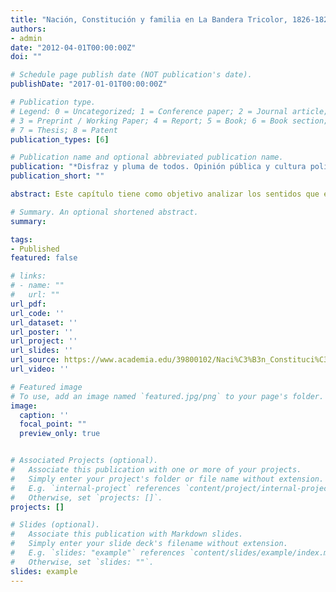 ```yaml
---
title: "Nación, Constitución y familia en La Bandera Tricolor, 1826-1827."
authors: 
- admin
date: "2012-04-01T00:00:00Z"
doi: ""

# Schedule page publish date (NOT publication's date).
publishDate: "2017-01-01T00:00:00Z"

# Publication type.
# Legend: 0 = Uncategorized; 1 = Conference paper; 2 = Journal article;
# 3 = Preprint / Working Paper; 4 = Report; 5 = Book; 6 = Book section;
# 7 = Thesis; 8 = Patent
publication_types: [6]

# Publication name and optional abbreviated publication name.
publication: "*Disfraz y pluma de todos. Opinión pública y cultura política, siglos XVIII y XIX*. Editado por Francisco Ortega y Alexander Chaparro, Bogotá, Universidad Nacional de Colombia-Universidad de Helsinki, 2012, pp. 231-261."
publication_short: ""

abstract: Este capítulo tiene como objetivo analizar los sentidos que el concepto de nación adquirió en el periódico colombiano La Bandera Tricolor, publicado entre 1826 y 1827. A partir de las revueltas de Valencia y Caracas en 1826 y el liderato que obtendría José Antonio Páez en Venezuela, este periódico, respaldado por Santander, haría una defensa acérrima de la Constitución de Cúcuta de 1821 como el soporte principal de la nación colombiana, en respuesta a la situación que se presentaba en Venezuela en ese momento. De esta forma, el capítulo examina la esfera pública como catalizadora de una idea de nación basada en la Constitución y el gobierno popular representativo por medio de la metáfora de la familia.

# Summary. An optional shortened abstract.
summary:

tags:
- Published
featured: false

# links:
# - name: ""
#   url: ""
url_pdf: 
url_code: ''
url_dataset: ''
url_poster: ''
url_project: ''
url_slides: ''
url_source: https://www.academia.edu/39800102/Naci%C3%B3n_Constituci%C3%B3n_y_familia_en_La_Bandera_Tricolor_1826_1827
url_video: ''

# Featured image
# To use, add an image named `featured.jpg/png` to your page's folder. 
image:
  caption: ''
  focal_point: ""
  preview_only: true


# Associated Projects (optional).
#   Associate this publication with one or more of your projects.
#   Simply enter your project's folder or file name without extension.
#   E.g. `internal-project` references `content/project/internal-project/index.md`.
#   Otherwise, set `projects: []`.
projects: []

# Slides (optional).
#   Associate this publication with Markdown slides.
#   Simply enter your slide deck's filename without extension.
#   E.g. `slides: "example"` references `content/slides/example/index.md`.
#   Otherwise, set `slides: ""`.
slides: example
---
```



